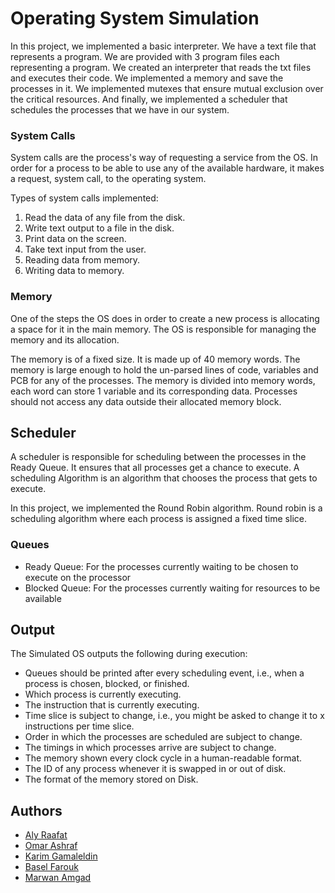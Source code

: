 # Operating System Simulation

In this project, we implemented a basic interpreter. We have a text file that represents a program. We are provided with 3 program files each representing a program. We created an interpreter that reads the txt files and executes their code. We implemented a memory and save the processes in it. We implemented mutexes that ensure mutual exclusion over the critical resources. And finally, we implemented a scheduler that schedules the processes that we have in our system.

### System Calls

System calls are the process's way of requesting a service from the OS. In order for a process to be able to use any of the available hardware, it makes a request, system call, to the operating system.

Types of system calls implemented:
1. Read the data of any file from the disk.
2. Write text output to a file in the disk.
3. Print data on the screen.
4. Take text input from the user.
5. Reading data from memory.
6. Writing data to memory.

### Memory

One of the steps the OS does in order to create a new process is allocating a space for it in the main memory. The OS is responsible for managing the memory and its allocation.

The memory is of a fixed size. It is made up of 40 memory words. The memory is large enough to hold the un-parsed lines of code, variables and PCB for any of the processes. The memory is divided into memory words, each word can store 1 variable and its corresponding data. Processes should not access any data outside their allocated memory block.


## Scheduler

A scheduler is responsible for scheduling between the processes in the Ready Queue. It ensures that all processes get a chance to execute. A scheduling Algorithm is an algorithm that chooses the process that gets to execute.

In this project, we implemented the Round Robin algorithm. Round robin is a scheduling algorithm where each process is assigned a fixed time slice.

### Queues

- Ready Queue: For the processes currently waiting to be chosen to execute on the processor
- Blocked Queue: For the processes currently waiting for resources to be available

## Output

The Simulated OS outputs the following during execution:
- Queues should be printed after every scheduling event, i.e., when a process is chosen, blocked, or finished.
- Which process is currently executing.
- The instruction that is currently executing.
- Time slice is subject to change, i.e., you might be asked to change it to x instructions per time slice.
- Order in which the processes are scheduled are subject to change.
- The timings in which processes arrive are subject to change.
- The memory shown every clock cycle in a human-readable format.
- The ID of any process whenever it is swapped in or out of disk.
- The format of the memory stored on Disk.

## Authors

- [Aly Raafat](https://github.com/alyraafat)
- [Omar Ashraf](https://github.com/OmarAshraf-02)
- [Karim Gamaleldin](https://github.com/karimgamaleldin)
- [Basel Farouk](https://github.com/basel68)
- [Marwan Amgad](https://github.com/marwanamgad)
